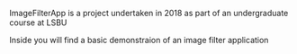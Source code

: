 ImageFilterApp is a project undertaken in 2018 as part of an undergraduate course at LSBU 

Inside you will find a basic demonstraion of an image filter application 
